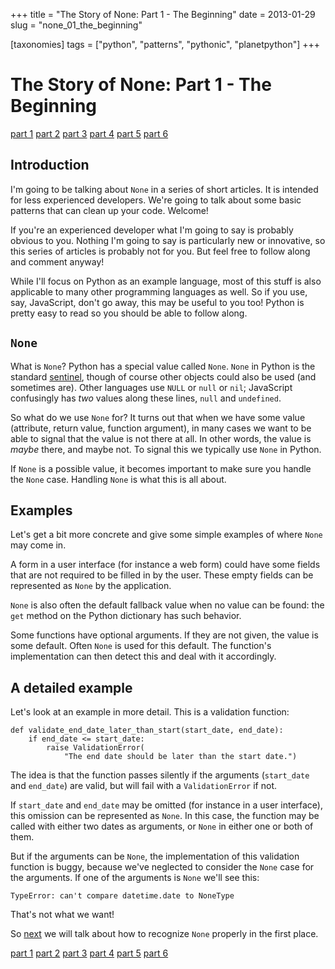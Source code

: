 +++
title = "The Story of None: Part 1 - The Beginning"
date = 2013-01-29
slug = "none_01_the_beginning"

[taxonomies]
tags = ["python", "patterns", "pythonic", "planetpython"]
+++

# The Story of None: Part 1 - The Beginning

[part 1](/posts/none_01_the_beginning)
[part 2](/posts/none_02_recognizing)
[part 3](/posts/none_03_handling_it)
[part 4](/posts/none_04_guard_clauses)
[part 5](/posts/none_05_more_on_guarding)
[part 6](/posts/none_06_avoiding_it)

## Introduction

I'm going to be talking about `None` in a series of short articles. It
is intended for less experienced developers. We're going to talk about
some basic patterns that can clean up your code. Welcome!

If you're an experienced developer what I'm going to say is probably
obvious to you. Nothing I'm going to say is particularly new or
innovative, so this series of articles is probably not for you. But feel
free to follow along and comment anyway!

While I'll focus on Python as an example language, most of this stuff is
also applicable to many other programming languages as well. So if you
use, say, JavaScript, don't go away, this may be useful to you too!
Python is pretty easy to read so you should be able to follow along.

## `None`

What is `None`? Python has a special value called `None`. `None` in
Python is the standard
[sentinel](http://c2.com/cgi/wiki?SentinelPattern), though of course
other objects could also be used (and sometimes are). Other languages
use `NULL` or `null` or `nil`; JavaScript confusingly has _two_ values
along these lines, `null` and `undefined`.

So what do we use `None` for? It turns out that when we have some value
(attribute, return value, function argument), in many cases we want to
be able to signal that the value is not there at all. In other words,
the value is _maybe_ there, and maybe not. To signal this we typically
use `None` in Python.

If `None` is a possible value, it becomes important to make sure you
handle the `None` case. Handling `None` is what this is all about.

## Examples

Let's get a bit more concrete and give some simple examples of where
`None` may come in.

A form in a user interface (for instance a web form) could have some
fields that are not required to be filled in by the user. These empty
fields can be represented as `None` by the application.

`None` is also often the default fallback value when no value can be
found: the `get` method on the Python dictionary has such behavior.

Some functions have optional arguments. If they are not given, the value
is some default. Often `None` is used for this default. The function's
implementation can then detect this and deal with it accordingly.

## A detailed example

Let's look at an example in more detail. This is a validation function:

    def validate_end_date_later_than_start(start_date, end_date):
        if end_date <= start_date:
            raise ValidationError(
                "The end date should be later than the start date.")

The idea is that the function passes silently if the arguments
(`start_date` and `end_date`) are valid, but will fail with a
`ValidationError` if not.

If `start_date` and `end_date` may be omitted (for instance in a user
interface), this omission can be represented as `None`. In this case,
the function may be called with either two dates as arguments, or `None`
in either one or both of them.

But if the arguments can be `None`, the implementation of this
validation function is buggy, because we've neglected to consider the
`None` case for the arguments. If one of the arguments is `None` we'll
see this:

    TypeError: can't compare datetime.date to NoneType

That's not what we want!

So [next](/posts/none_02_recognizing) we
will talk about how to recognize `None` properly in the first place.

[part 1](/posts/none_01_the_beginning)
[part 2](/posts/none_02_recognizing)
[part 3](/posts/none_03_handling_it)
[part 4](/posts/none_04_guard_clauses)
[part 5](/posts/none_05_more_on_guarding)
[part 6](/posts/none_06_avoiding_it)
